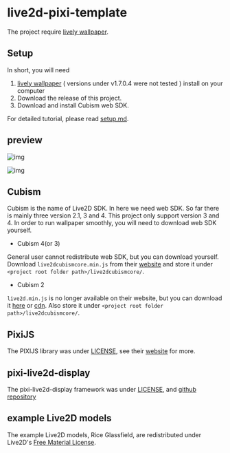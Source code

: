 # live2d-pixi-template

The project require [lively wallpaper](https://rocksdanister.github.io/lively/).

## Setup

In short, you will need
1.  [lively wallpaper](https://rocksdanister.github.io/lively/) ( versions under v1.7.0.4 were not tested ) install on your computer
2.  Download the release of this project.
3.  Download and install Cubism web SDK.

For detailed tutorial, please read [setup.md](/setup.md).

## preview

![img](https://i.imgur.com/UXUWL9S.png)

![img](https://i.imgur.com/YOzyM7W.png)

## Cubism

Cubism is the name of Live2D SDK. In here we need web SDK. So far there is mainly three version 2.1, 3 and 4.
This project only support version 3 and 4.
In order to run wallpaper smoothly, you will need to download web SDK yourself.

- Cubism 4(or 3) 

General user cannot redistribute web SDK, but you can download yourself.
Download `live2dcubismcore.min.js` from their [website](https://www.live2d.com/download/cubism-sdk/download-web/) and store it under `<project root folder path>/live2dcubismcore/`.

- Cubism 2

 `live2d.min.js` is no longer available on their website, but you can download it [here](https://github.com/dylanNew/live2d/tree/master/webgl/Live2D/lib) or [cdn](https://cdn.jsdelivr.net/gh/dylanNew/live2d/webgl/Live2D/lib/live2d.min.js). Also store it under `<project root folder path>/live2dcubismcore/`.

## PixiJS

The PIXIJS library was under [LICENSE](https://raw.githubusercontent.com/pixijs/pixijs/dev/LICENSE), see their [website](https://pixijs.com/) for more.

## pixi-live2d-display

The pixi-live2d-display framework was under [LICENSE](https://raw.githubusercontent.com/guansss/pixi-live2d-display/master/LICENSE), and [github repository](https://github.com/guansss/pixi-live2d-display)

## example Live2D models

The example Live2D models, Rice Glassfield, are redistributed under Live2D's [Free Material License](https://www.live2d.jp/en/terms/live2d-free-material-license-agreement/).